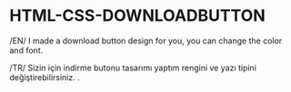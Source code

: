 # HTML-CSS-DOWNLOADBUTTON

 /EN/ I made a download button design for you, you can change the color and font.
 
 /TR/ Sizin için indirme butonu tasarımı yaptım rengini ve yazı tipini değiştirebilirsiniz. .
